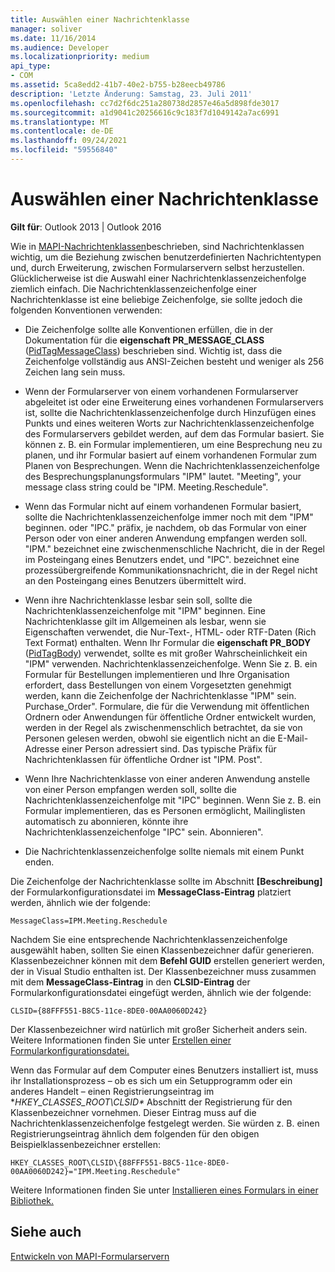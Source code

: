 ```yaml
---
title: Auswählen einer Nachrichtenklasse
manager: soliver
ms.date: 11/16/2014
ms.audience: Developer
ms.localizationpriority: medium
api_type:
- COM
ms.assetid: 5ca8edd2-41b7-40e2-b755-b28eecb49786
description: 'Letzte Änderung: Samstag, 23. Juli 2011'
ms.openlocfilehash: cc7d2f6dc251a280738d2857e46a5d898fde3017
ms.sourcegitcommit: a1d9041c20256616c9c183f7d1049142a7ac6991
ms.translationtype: MT
ms.contentlocale: de-DE
ms.lasthandoff: 09/24/2021
ms.locfileid: "59556840"
---
```

# <a name="choosing-a-message-class"></a>Auswählen einer Nachrichtenklasse

  
  
**Gilt für**: Outlook 2013 | Outlook 2016 
  
Wie in [MAPI-Nachrichtenklassen](mapi-message-classes.md)beschrieben, sind Nachrichtenklassen wichtig, um die Beziehung zwischen benutzerdefinierten Nachrichtentypen und, durch Erweiterung, zwischen Formularservern selbst herzustellen. Glücklicherweise ist die Auswahl einer Nachrichtenklassenzeichenfolge ziemlich einfach. Die Nachrichtenklassenzeichenfolge einer Nachrichtenklasse ist eine beliebige Zeichenfolge, sie sollte jedoch die folgenden Konventionen verwenden:
  
- Die Zeichenfolge sollte alle Konventionen erfüllen, die in der Dokumentation für die **eigenschaft PR_MESSAGE_CLASS** ([PidTagMessageClass](pidtagmessageclass-canonical-property.md)) beschrieben sind. Wichtig ist, dass die Zeichenfolge vollständig aus ANSI-Zeichen besteht und weniger als 256 Zeichen lang sein muss.
    
- Wenn der Formularserver von einem vorhandenen Formularserver abgeleitet ist oder eine Erweiterung eines vorhandenen Formularservers ist, sollte die Nachrichtenklassenzeichenfolge durch Hinzufügen eines Punkts und eines weiteren Worts zur Nachrichtenklassenzeichenfolge des Formularservers gebildet werden, auf dem das Formular basiert. Sie können z. B. ein Formular implementieren, um eine Besprechung neu zu planen, und ihr Formular basiert auf einem vorhandenen Formular zum Planen von Besprechungen. Wenn die Nachrichtenklassenzeichenfolge des Besprechungsplanungsformulars "IPM" lautet. "Meeting", your message class string could be "IPM. Meeting.Reschedule".
    
- Wenn das Formular nicht auf einem vorhandenen Formular basiert, sollte die Nachrichtenklassenzeichenfolge immer noch mit dem "IPM" beginnen. oder "IPC." präfix, je nachdem, ob das Formular von einer Person oder von einer anderen Anwendung empfangen werden soll. "IPM." bezeichnet eine zwischenmenschliche Nachricht, die in der Regel im Posteingang eines Benutzers endet, und "IPC". bezeichnet eine prozessübergreifende Kommunikationsnachricht, die in der Regel nicht an den Posteingang eines Benutzers übermittelt wird.
    
- Wenn ihre Nachrichtenklasse lesbar sein soll, sollte die Nachrichtenklassenzeichenfolge mit "IPM" beginnen. Eine Nachrichtenklasse gilt im Allgemeinen als lesbar, wenn sie Eigenschaften verwendet, die Nur-Text-, HTML- oder RTF-Daten (Rich Text Format) enthalten. Wenn Ihr Formular die **eigenschaft PR_BODY** ([PidTagBody](pidtagbody-canonical-property.md)) verwendet, sollte es mit großer Wahrscheinlichkeit ein "IPM" verwenden. Nachrichtenklassenzeichenfolge. Wenn Sie z. B. ein Formular für Bestellungen implementieren und Ihre Organisation erfordert, dass Bestellungen von einem Vorgesetzten genehmigt werden, kann die Zeichenfolge der Nachrichtenklasse "IPM" sein. Purchase_Order". Formulare, die für die Verwendung mit öffentlichen Ordnern oder Anwendungen für öffentliche Ordner entwickelt wurden, werden in der Regel als zwischenmenschlich betrachtet, da sie von Personen gelesen werden, obwohl sie eigentlich nicht an die E-Mail-Adresse einer Person adressiert sind. Das typische Präfix für Nachrichtenklassen für öffentliche Ordner ist "IPM. Post". 
    
- Wenn Ihre Nachrichtenklasse von einer anderen Anwendung anstelle von einer Person empfangen werden soll, sollte die Nachrichtenklassenzeichenfolge mit "IPC" beginnen. Wenn Sie z. B. ein Formular implementieren, das es Personen ermöglicht, Mailinglisten automatisch zu abonnieren, könnte ihre Nachrichtenklassenzeichenfolge "IPC" sein. Abonnieren".
    
- Die Nachrichtenklassenzeichenfolge sollte niemals mit einem Punkt enden.
    
Die Zeichenfolge der Nachrichtenklasse sollte im Abschnitt **[Beschreibung]** der Formularkonfigurationsdatei im **MessageClass-Eintrag** platziert werden, ähnlich wie der folgende: 
  
 `MessageClass=IPM.Meeting.Reschedule`
  
Nachdem Sie eine entsprechende Nachrichtenklassenzeichenfolge ausgewählt haben, sollten Sie einen Klassenbezeichner dafür generieren. Klassenbezeichner können mit dem **Befehl GUID** erstellen generiert werden, der in Visual Studio enthalten ist. Der Klassenbezeichner muss zusammen mit dem **MessageClass-Eintrag** in den **CLSID-Eintrag** der Formularkonfigurationsdatei eingefügt werden, ähnlich wie der folgende: 
  
 `CLSID={88FFF551-B8C5-11ce-8DE0-00AA0060D242}`
  
Der Klassenbezeichner wird natürlich mit großer Sicherheit anders sein. Weitere Informationen finden Sie unter [Erstellen einer Formularkonfigurationsdatei.](creating-a-form-configuration-file.md)
  
Wenn das Formular auf dem Computer eines Benutzers installiert ist, muss ihr Installationsprozess – ob es sich um ein Setupprogramm oder ein anderes Handelt – einen Registrierungseintrag im **HKEY_CLASSES_ROOT\CLSID\** Abschnitt der Registrierung für den Klassenbezeichner vornehmen. Dieser Eintrag muss auf die Nachrichtenklassenzeichenfolge festgelegt werden. Sie würden z. B. einen Registrierungseintrag ähnlich dem folgenden für den obigen Beispielklassenbezeichner erstellen: 
  
 `HKEY_CLASSES_ROOT\CLSID\{88FFF551-B8C5-11ce-8DE0-00AA0060D242}="IPM.Meeting.Reschedule"`
  
Weitere Informationen finden Sie unter [Installieren eines Formulars in einer Bibliothek.](installing-a-form-into-a-library.md)
  
## <a name="see-also"></a>Siehe auch



[Entwickeln von MAPI-Formularservern](developing-mapi-form-servers.md)

